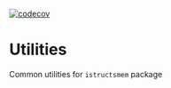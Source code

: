 [![codecov](https://codecov.io/gh/heeus/core-istructsmem/branch/main/graph/badge.svg?token=1O1pA6zdYs)](https://codecov.io/gh/heeus/core-istructsmem/internal/vers)

# Utilities

Common utilities for `istructsmem` package